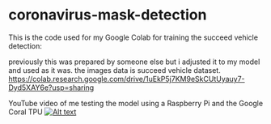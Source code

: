 # coronavirus-mask-detection

This is the code used for my Google Colab for training the succeed vehicle detection:

previously this was prepared by someone else but i adjusted it to my model and used as it was. the images data is succeed vehicle dataset. 
https://colab.research.google.com/drive/1uEkP5j7KM9eSkCUtUyauy7-Dyd5XAY6e?usp=sharing

YouTube video of me testing the model using a Raspberry Pi and the Google Coral TPU
[![Alt text](https://img.youtube.com/vi/34NSZA2Ne5A/0.jpg)](https://www.youtube.com/watch?v=34NSZA2Ne5A)


